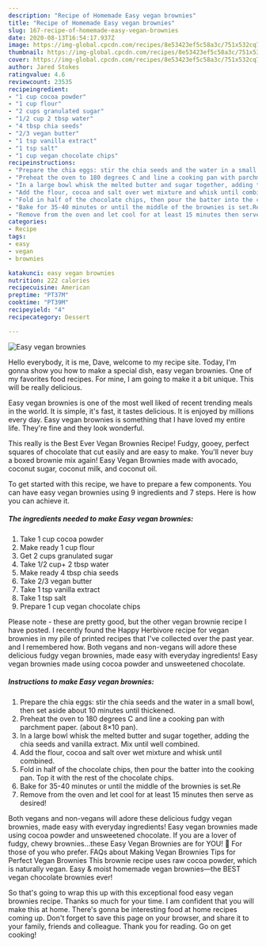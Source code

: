 ```yaml
---
description: "Recipe of Homemade Easy vegan brownies"
title: "Recipe of Homemade Easy vegan brownies"
slug: 167-recipe-of-homemade-easy-vegan-brownies
date: 2020-08-13T16:54:17.937Z
image: https://img-global.cpcdn.com/recipes/8e53423ef5c58a3c/751x532cq70/easy-vegan-brownies-recipe-main-photo.jpg
thumbnail: https://img-global.cpcdn.com/recipes/8e53423ef5c58a3c/751x532cq70/easy-vegan-brownies-recipe-main-photo.jpg
cover: https://img-global.cpcdn.com/recipes/8e53423ef5c58a3c/751x532cq70/easy-vegan-brownies-recipe-main-photo.jpg
author: Jared Stokes
ratingvalue: 4.6
reviewcount: 23535
recipeingredient:
- "1 cup cocoa powder"
- "1 cup flour"
- "2 cups granulated sugar"
- "1/2 cup 2 tbsp water"
- "4 tbsp chia seeds"
- "2/3 vegan butter"
- "1 tsp vanilla extract"
- "1 tsp salt"
- "1 cup vegan chocolate chips"
recipeinstructions:
- "Prepare the chia eggs: stir the chia seeds and the water in a small bowl, then set aside about 10 minutes until thickened."
- "Preheat the oven to 180 degrees C and line a cooking pan with parchment paper. (about 8×10 pan)."
- "In a large bowl whisk the melted butter and sugar together, adding the chia seeds and vanilla extract. Mix until well combined."
- "Add the flour, cocoa and salt over wet mixture and whisk until combined."
- "Fold in half of the chocolate chips, then pour the batter into the cooking pan. Top it with the rest of the chocolate chips."
- "Bake for 35-40 minutes or until the middle of the brownies is set.Re"
- "Remove from the oven and let cool for at least 15 minutes then serve as desired!"
categories:
- Recipe
tags:
- easy
- vegan
- brownies

katakunci: easy vegan brownies 
nutrition: 222 calories
recipecuisine: American
preptime: "PT37M"
cooktime: "PT39M"
recipeyield: "4"
recipecategory: Dessert

---
```



![Easy vegan brownies](https://img-global.cpcdn.com/recipes/8e53423ef5c58a3c/751x532cq70/easy-vegan-brownies-recipe-main-photo.jpg)

Hello everybody, it is me, Dave, welcome to my recipe site. Today, I'm gonna show you how to make a special dish, easy vegan brownies. One of my favorites food recipes. For mine, I am going to make it a bit unique. This will be really delicious.

Easy vegan brownies is one of the most well liked of recent trending meals in the world. It is simple, it's fast, it tastes delicious. It is enjoyed by millions every day. Easy vegan brownies is something that I have loved my entire life. They're fine and they look wonderful.

This really is the Best Ever Vegan Brownies Recipe! Fudgy, gooey, perfect squares of chocolate that cut easily and are easy to make. You&#39;ll never buy a boxed brownie mix again! Easy Vegan Brownies made with avocado, coconut sugar, coconut milk, and coconut oil.


To get started with this recipe, we have to prepare a few components. You can have easy vegan brownies using 9 ingredients and 7 steps. Here is how you can achieve it.

<!--inarticleads1-->

##### The ingredients needed to make Easy vegan brownies:

1. Take 1 cup cocoa powder
1. Make ready 1 cup flour
1. Get 2 cups granulated sugar
1. Take 1/2 cup+ 2 tbsp water
1. Make ready 4 tbsp chia seeds
1. Take 2/3 vegan butter
1. Take 1 tsp vanilla extract
1. Take 1 tsp salt
1. Prepare 1 cup vegan chocolate chips


Please note - these are pretty good, but the other vegan brownie recipe I have posted. I recently found the Happy Herbivore recipe for vegan brownies in my pile of printed recipes that I&#39;ve collected over the past year. and I remembered how. Both vegans and non-vegans will adore these delicious fudgy vegan brownies, made easy with everyday ingredients! Easy vegan brownies made using cocoa powder and unsweetened chocolate. 

<!--inarticleads2-->

##### Instructions to make Easy vegan brownies:

1. Prepare the chia eggs: stir the chia seeds and the water in a small bowl, then set aside about 10 minutes until thickened.
1. Preheat the oven to 180 degrees C and line a cooking pan with parchment paper. (about 8×10 pan).
1. In a large bowl whisk the melted butter and sugar together, adding the chia seeds and vanilla extract. Mix until well combined.
1. Add the flour, cocoa and salt over wet mixture and whisk until combined.
1. Fold in half of the chocolate chips, then pour the batter into the cooking pan. Top it with the rest of the chocolate chips.
1. Bake for 35-40 minutes or until the middle of the brownies is set.Re
1. Remove from the oven and let cool for at least 15 minutes then serve as desired!


Both vegans and non-vegans will adore these delicious fudgy vegan brownies, made easy with everyday ingredients! Easy vegan brownies made using cocoa powder and unsweetened chocolate. If you are a lover of fudgy, chewy brownies…these Easy Vegan Brownies are for YOU! 🙂 For those of you who prefer. FAQs about Making Vegan Brownies Tips for Perfect Vegan Brownies This brownie recipe uses raw cocoa powder, which is naturally vegan. Easy &amp; moist homemade vegan brownies—the BEST vegan chocolate brownies ever! 

So that's going to wrap this up with this exceptional food easy vegan brownies recipe. Thanks so much for your time. I am confident that you will make this at home. There's gonna be interesting food at home recipes coming up. Don't forget to save this page on your browser, and share it to your family, friends and colleague. Thank you for reading. Go on get cooking!
